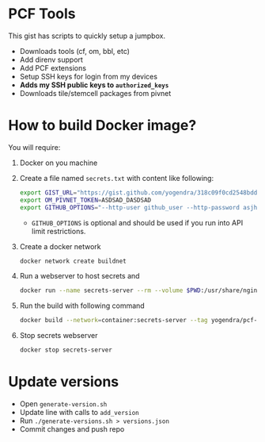 # PCF Tools

This gist has scripts to quickly setup a jumpbox.

- Downloads tools (cf, om, bbl, etc)
- Add direnv support
- Add PCF extensions
- Setup SSH keys for login from my devices
- **Adds my SSH public keys to `authorized_keys`**
- Downloads tile/stemcell packages from pivnet

# How to build Docker image?

You will require:

1. Docker on you machine

1. Create a file named `secrets.txt` with content like following:

   ```bash filename=secrets.txt
   export GIST_URL="https://gist.github.com/yogendra/318c09f0cd2548bdd07f592722c9bbec"
   export OM_PIVNET_TOKEN=ASDSAD_DASDSAD
   export GITHUB_OPTIONS="--http-user github_user --http-password asjhdkjsahd32423jkhkj4i32h432h4jkh2 --auth-no-challenge"

   ```

   - `GITHUB_OPTIONS` is optional and should be used if you run into API limit restrictions.

1. Create a docker network

   ```bash
   docker network create buildnet
   ```

1. Run a webserver to host secrets and

   ```bash
   docker run --name secrets-server --rm --volume $PWD:/usr/share/nginx/html:ro --network buildnet -d nginx
   ```

1. Run the build with following command

   ```bash
   docker build --network=container:secrets-server --tag yogendra/pcf-jumpbox:latest .
   ```

1. Stop secrets webserver

   ```bash
   docker stop secrets-server
   ```

# Update versions

- Open `generate-version.sh`
- Update line with calls to `add_version`
- Run `./generate-versions.sh > versions.json`
- Commit changes and push repo
